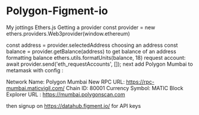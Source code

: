 # Polygon-Figment-io
My jottings
 Ethers.js
 Getting a provider
 const provider = new ethers.providers.Web3provider(window.ethereum)
 
 const address = provider.selectedAddress choosing an address
 const balance = provider.getBalance(address)  to get balance of an address
 formatting balance ethers.utils.formatUnits(balance, 18)
 request account:  await provider.send('eth_requestAccounts', []);
next add Polygon Mumbai to metamask with config :

Network Name: Polygon Mumbai
New RPC URL: https://rpc-mumbai.maticvigil.com/
Chain ID: 80001
Currency Symbol: MATIC
Block Explorer URL : https://mumbai.polygonscan.com


then signup on https://datahub.figment.io/ for API keys
